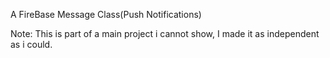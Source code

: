 A FireBase Message Class(Push Notifications)

Note: This is part of a main project i cannot show, I made it as independent as i could.
